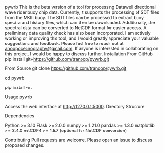 pywrb
This is the beta version of a tool for processing Datawell directional wave rider buoy chip data. Currently, it supports the processing of SDT files from the MKIII buoy. The SDT files can be processed to extract buoy spectra and history files, which can then be downloaded. Additionally, the spectral data can be converted to NetCDF format for easier access. A preliminary data quality check has also been incorporated.
I am actively working on improving this tool, and I would greatly appreciate your valuable suggestions and feedback. Please feel free to reach out at anoopoceanography@gmail.com. If anyone is interested in collaborating on this project, I would be happy to discuss further.
Installation
From GitHub
pip install git+https://github.com/tranoop/pywrb.git

From Source
git clone https://github.com/tranoop/pywrb.git

cd pywrb

pip install -e .

Usage
pywrb

Access the web interface at http://127.0.0.1:5000.
Directory Structure

Dependencies

Python >= 3.10
Flask >= 2.0.0
numpy >= 1.21.0
pandas >= 1.3.0
matplotlib >= 3.4.0
netCDF4 >= 1.5.7 (optional for NetCDF conversion)

Contributing
Pull requests are welcome. Please open an issue to discuss proposed changes.

